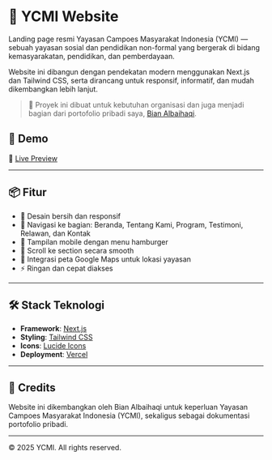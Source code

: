 # 🌱 YCMI Website

Landing page resmi Yayasan Campoes Masyarakat Indonesia (YCMI) — sebuah yayasan sosial dan pendidikan non-formal yang bergerak di bidang kemasyarakatan, pendidikan, dan pemberdayaan.

Website ini dibangun dengan pendekatan modern menggunakan Next.js dan Tailwind CSS, serta dirancang untuk responsif, informatif, dan mudah dikembangkan lebih lanjut.

> 🎯 Proyek ini dibuat untuk kebutuhan organisasi dan juga menjadi bagian dari portofolio pribadi saya, [Bian Albaihaqi](https://github.com/albaihaqi354).

## 🚀 Demo

🔗 [Live Preview](https://yayasan-website-jet.vercel.app/)

---

## 📦 Fitur

- 🎨 Desain bersih dan responsif
- 📄 Navigasi ke bagian: Beranda, Tentang Kami, Program, Testimoni, Relawan, dan Kontak
- 📱 Tampilan mobile dengan menu hamburger
- 🧭 Scroll ke section secara smooth
- 📍 Integrasi peta Google Maps untuk lokasi yayasan
- ⚡ Ringan dan cepat diakses

---

## 🛠️ Stack Teknologi

- **Framework**: [Next.js](https://nextjs.org/)
- **Styling**: [Tailwind CSS](https://tailwindcss.com/)
- **Icons**: [Lucide Icons](https://lucide.dev/)
- **Deployment**: [Vercel](https://vercel.com/)

---

## 🙌 Credits

Website ini dikembangkan oleh Bian Albaihaqi untuk keperluan Yayasan Campoes Masyarakat Indonesia (YCMI), sekaligus sebagai dokumentasi portofolio pribadi.

---

© 2025 YCMI. All rights reserved.
